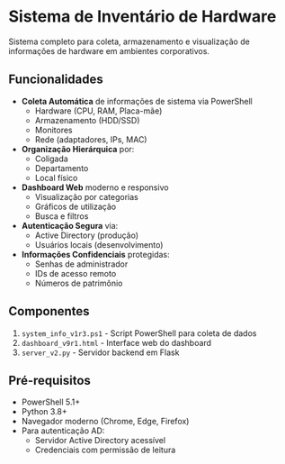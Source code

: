 # Sistema de Inventário de Hardware

Sistema completo para coleta, armazenamento e visualização de informações de hardware em ambientes corporativos.

## Funcionalidades

- **Coleta Automática** de informações de sistema via PowerShell
  - Hardware (CPU, RAM, Placa-mãe)
  - Armazenamento (HDD/SSD)
  - Monitores
  - Rede (adaptadores, IPs, MAC)
- **Organização Hierárquica** por:
  - Coligada
  - Departamento
  - Local físico
- **Dashboard Web** moderno e responsivo
  - Visualização por categorias
  - Gráficos de utilização
  - Busca e filtros
- **Autenticação Segura** via:
  - Active Directory (produção)
  - Usuários locais (desenvolvimento)
- **Informações Confidenciais** protegidas:
  - Senhas de administrador
  - IDs de acesso remoto
  - Números de patrimônio

## Componentes

1. `system_info_v1r3.ps1` - Script PowerShell para coleta de dados
2. `dashboard_v9r1.html` - Interface web do dashboard
3. `server_v2.py` - Servidor backend em Flask

## Pré-requisitos

- PowerShell 5.1+
- Python 3.8+
- Navegador moderno (Chrome, Edge, Firefox)
- Para autenticação AD:
  - Servidor Active Directory acessível
  - Credenciais com permissão de leitura
